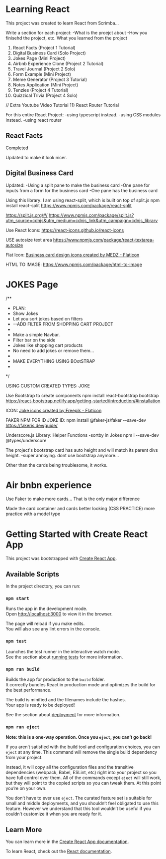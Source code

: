 # Learning React
This project was created to learn React from Scrimba...

Write a section for each project:
-What is the proejct about
-How you finisehd the project, etc.
What you learned from the project

1) React Facts (Project 1 Tutorial)
2) Digital Business Card (Solo Project)
3) Jokes Page (Mini Project)
4) Airbnb Experience Clone (Project 2 Tutorial)
5) Travel Journal (Project 2 Solo)
6) Form Example (Mini Project)
7) Meme Generator (Project 3 Tutorial)
8) Notes Application (Mini Project)
9) Tenzies (Project 4 Tutorial)
10) Quizzical Trivia (Project 4 Solo)


// Extra Youtube Video Tutorial
11) React Router Tutorial



For this entire React Project:
-using typescript instead.
-using CSS modules instead.
-using react router


## React Facts
Completed

Updated to make it look nicer.

## Digital Business Card


Updated:
-Using a split pane to make the business card
-One pane for inputs from a form for the business card
-One pane has the business card

Using this library: 
I am using react-split, which is built on top of split.js
npm install react-split
https://www.npmjs.com/package/react-split

https://split.js.org/#/
https://www.npmjs.com/package/split.js?utm_source=cdnjs&utm_medium=cdnjs_link&utm_campaign=cdnjs_library


Use React Icons:
https://react-icons.github.io/react-icons


USE autosize text area
https://www.npmjs.com/package/react-textarea-autosize


Flat Icon:
<a href="https://www.flaticon.com/free-icons/business-card-design" title="business card design icons">Business card design icons created by MEDZ - Flaticon</a>


HTML TO IMAGE:
https://www.npmjs.com/package/html-to-image



# JOKES Page
/**
 * PLAN:
 * Show Jokes
 * Let you sort jokes based on filters
 * --ADD FILTER FROM SHOPPING CART PROJECT
 * 
 * Make a simple Navbar.
 * Filter bar on the side
 * Jokes like shopping cart products
 * No need to add jokes or remove them...
 * 
 * MAKE EVERYTHING USING BOotSTRAP
 * 
 */
 
 USING CUSTOM CREATED TYPES: JOKE

Use Bootstrap to create components
npm install react-bootstrap bootstrap
https://react-bootstrap.netlify.app/getting-started/introduction/#installation


ICON: 
<a href="https://www.flaticon.com/free-icons/joke" title="joke icons">Joke icons created by Freepik - Flaticon</a>

FAKER NPM FOR ID JOKE ID:
npm install @faker-js/faker --save-dev
https://fakerjs.dev/guide/


Underscore.js Library: Helper Functions
-sortby in Jokes
npm i --save-dev @types/underscore


The project's bootstrap card has auto height and will match its parent divs height.
-super annoying.
dont use bootstrap anymore...

Other than the cards being troublesome, it works.


# Air bnbn experience

Use Faker to make more cards...
That is the only major difference

Made the card container and cards better looking (CSS PRACTICE)
more practice with a model type














# Getting Started with Create React App

This project was bootstrapped with [Create React App](https://github.com/facebook/create-react-app).

## Available Scripts

In the project directory, you can run:

### `npm start`

Runs the app in the development mode.\
Open [http://localhost:3000](http://localhost:3000) to view it in the browser.

The page will reload if you make edits.\
You will also see any lint errors in the console.

### `npm test`

Launches the test runner in the interactive watch mode.\
See the section about [running tests](https://facebook.github.io/create-react-app/docs/running-tests) for more information.

### `npm run build`

Builds the app for production to the `build` folder.\
It correctly bundles React in production mode and optimizes the build for the best performance.

The build is minified and the filenames include the hashes.\
Your app is ready to be deployed!

See the section about [deployment](https://facebook.github.io/create-react-app/docs/deployment) for more information.

### `npm run eject`

**Note: this is a one-way operation. Once you `eject`, you can’t go back!**

If you aren’t satisfied with the build tool and configuration choices, you can `eject` at any time. This command will remove the single build dependency from your project.

Instead, it will copy all the configuration files and the transitive dependencies (webpack, Babel, ESLint, etc) right into your project so you have full control over them. All of the commands except `eject` will still work, but they will point to the copied scripts so you can tweak them. At this point you’re on your own.

You don’t have to ever use `eject`. The curated feature set is suitable for small and middle deployments, and you shouldn’t feel obligated to use this feature. However we understand that this tool wouldn’t be useful if you couldn’t customize it when you are ready for it.

## Learn More

You can learn more in the [Create React App documentation](https://facebook.github.io/create-react-app/docs/getting-started).

To learn React, check out the [React documentation](https://reactjs.org/).
